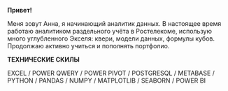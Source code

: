 **Привет!**

Меня зовут Анна, я начинающий аналитик данных. В настоящее время работаю аналитиком раздельного учёта в Ростелекоме, использую много углубленного Экселя: квери, модели данных, формулы кубов. Продолжаю активно учиться и пополнять портфолио.

**ТЕХНИЧЕСКИЕ СКИЛЫ**

EXCEL / POWER QWERY / POWER PIVOT / POSTGRESQL / METABASE / PYTHON / PANDAS / NUMPY / MATPLOTLIB / SEABORN / POWER BI 
